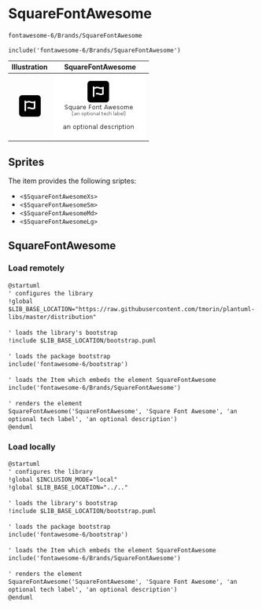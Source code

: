 # SquareFontAwesome


```text
fontawesome-6/Brands/SquareFontAwesome
```

```text
include('fontawesome-6/Brands/SquareFontAwesome')
```



| Illustration | SquareFontAwesome |
| :---: | :---: |
| ![illustration for Illustration](../../fontawesome-6/Brands/SquareFontAwesome.png) | ![illustration for SquareFontAwesome](../../fontawesome-6/Brands/SquareFontAwesome.Local.png) |



## Sprites
The item provides the following sriptes:

- `<$SquareFontAwesomeXs>`
- `<$SquareFontAwesomeSm>`
- `<$SquareFontAwesomeMd>`
- `<$SquareFontAwesomeLg>`





## SquareFontAwesome

### Load remotely
```plantuml
@startuml
' configures the library
!global $LIB_BASE_LOCATION="https://raw.githubusercontent.com/tmorin/plantuml-libs/master/distribution"

' loads the library's bootstrap
!include $LIB_BASE_LOCATION/bootstrap.puml

' loads the package bootstrap
include('fontawesome-6/bootstrap')

' loads the Item which embeds the element SquareFontAwesome
include('fontawesome-6/Brands/SquareFontAwesome')

' renders the element
SquareFontAwesome('SquareFontAwesome', 'Square Font Awesome', 'an optional tech label', 'an optional description')
@enduml
```

### Load locally
```plantuml
@startuml
' configures the library
!global $INCLUSION_MODE="local"
!global $LIB_BASE_LOCATION="../.."

' loads the library's bootstrap
!include $LIB_BASE_LOCATION/bootstrap.puml

' loads the package bootstrap
include('fontawesome-6/bootstrap')

' loads the Item which embeds the element SquareFontAwesome
include('fontawesome-6/Brands/SquareFontAwesome')

' renders the element
SquareFontAwesome('SquareFontAwesome', 'Square Font Awesome', 'an optional tech label', 'an optional description')
@enduml
```


